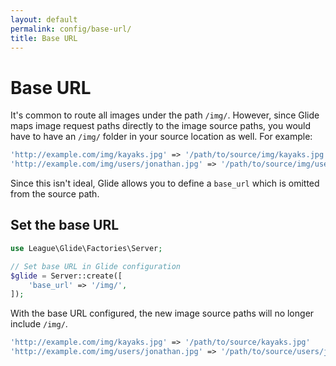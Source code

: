 ```yaml
---
layout: default
permalink: config/base-url/
title: Base URL
---
```


# Base URL

It's common to route all images under the path `/img/`. However, since Glide maps image request paths directly to the image source paths, you would have to have an `/img/` folder in your source location as well. For example:

~~~ php
'http://example.com/img/kayaks.jpg' => '/path/to/source/img/kayaks.jpg'
'http://example.com/img/users/jonathan.jpg' => '/path/to/source/img/users/jonathan.jpg'
~~~

Since this isn't ideal, Glide allows you to define a `base_url` which is omitted from the source path.

## Set the base URL

~~~ php
use League\Glide\Factories\Server;

// Set base URL in Glide configuration
$glide = Server::create([
    'base_url' => '/img/',
]);
~~~

With the base URL configured, the new image source paths will no longer include `/img/`. 

~~~ php
'http://example.com/img/kayaks.jpg' => '/path/to/source/kayaks.jpg'
'http://example.com/img/users/jonathan.jpg' => '/path/to/source/users/jonathan.jpg'
~~~